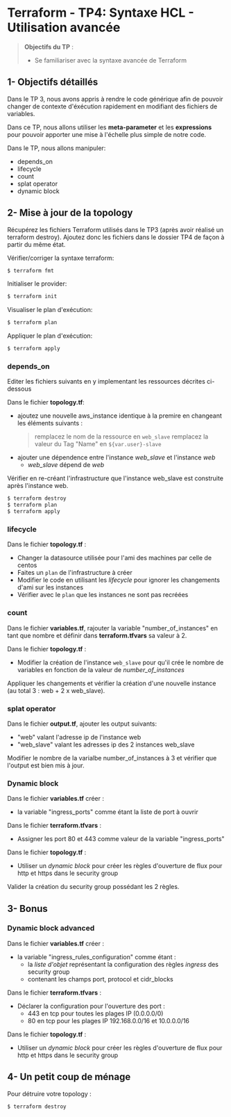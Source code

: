<!--- 
Ceci est la version en markdown !
Utilisez l'aperçu pour avoir une version plus lisible
-->
# Terraform - TP4: Syntaxe HCL - Utilisation avancée

> **Objectifs du TP** :
>- Se familiariser avec la syntaxe avancée de Terraform
>

## 1- Objectifs détaillés

Dans le TP 3, nous avons appris à rendre le code générique afin de pouvoir changer de contexte
d'éxécution rapidement en modifiant des fichiers de variables.

Dans ce TP, nous allons utiliser les **meta-parameter** et les **expressions** pour pouvoir apporter
une mise à l'échelle plus simple de notre code.

Dans le TP, nous allons manipuler:
* depends_on
* lifecycle
* count
* splat operator
* dynamic block

## 2- Mise à jour de la topology

Récupérez les fichiers Terraform utilisés dans le TP3 (après avoir réalisé un terraform destroy).
Ajoutez donc les fichiers dans le dossier TP4 de façon à partir du même état. 

Vérifier/corriger la syntaxe terraform:
```bash
$ terraform fmt
```

Initialiser le provider:
```bash
$ terraform init
```

Visualiser le plan d'exécution:
```bash
$ terraform plan
```

Appliquer le plan d'exécution:
```bash
$ terraform apply
```

### depends_on

Editer les fichiers suivants en y implementant les ressources décrites ci-dessous

Dans le fichier **topology.tf**:
 * ajoutez une nouvelle aws_instance identique à la premire en changeant les éléments suivants : 
   > remplacez le nom de la ressource en `web_slave`
   > remplacez la valeur du Tag "Name" en `${var.user}-slave`
 * ajouter une dépendence entre l'instance *web_slave* et l'instance *web*
   * *web_slave* dépend de *web*

Vérifier en re-créant l'infrastructure que l'instance web_slave est construite après l'instance web.
```bash
$ terraform destroy
$ terraform plan
$ terraform apply
```


### lifecycle

Dans le fichier **topology.tf** :
 * Changer la datasource utilisée pour l'ami des machines par celle de centos
 * Faites un `plan` de l'infrastructure à créer
 * Modifier le code en utilisant les *lifecycle* pour ignorer les changements d'ami sur les instances
 * Vérifier avec le `plan` que les instances ne sont pas recréées

### count

Dans le fichier **variables.tf**, rajouter la variable "number_of_instances" en tant que nombre et 
définir dans **terraform.tfvars** sa valeur à 2.

Dans le fichier **topology.tf** :
 * Modifier la création de l'instance `web_slave` pour qu'il crée le nombre de variables en fonction de la valeur de *number_of_instances* 

Appliquer les changements et vérifier la création d'une nouvelle instance (au total 3 : web + 2 x web_slave).

### splat operator

Dans le fichier **output.tf**, ajouter les output suivants:
 * "web" valant l'adresse ip de l'instance web
 * "web_slave" valant les adresses ip des 2 instances web_slave
 
Modifier le nombre de la varialbe number_of_instances à 3 et vérifier que l'output est bien mis à jour.

### Dynamic block

Dans le fichier **variables.tf** créer :
 * la variable "ingress_ports" comme étant la liste de port à ouvrir

Dans le fichier **terraform.tfvars** :
 * Assigner les port 80 et 443 comme valeur de la variable "ingress_ports"
 
Dans le fichier **topology.tf** :
 * Utiliser un *dynamic block* pour créer les règles d'ouverture de flux pour http et https dans le security group

Valider la création du security group possédant les 2 règles.

## 3- Bonus

### Dynamic block advanced

Dans le fichier **variables.tf** créer :
 * la variable "ingress_rules_configuration" comme étant :
    * la *liste d'objet* représentant la configuration des règles *ingress* des security group
    * contenant les champs port, protocol et cidr_blocks

Dans le fichier **terraform.tfvars** :
 * Déclarer la configuration pour l'ouverture des port :
   * 443 en tcp pour toutes les plages IP (0.0.0.0/0)
   * 80 en tcp pour les plages IP 192.168.0.0/16 et 10.0.0.0/16
 
Dans le fichier **topology.tf** :
 * Utiliser un *dynamic block* pour créer les règles d'ouverture de flux pour http et https dans le security group

## 4- Un petit coup de ménage

Pour détruire votre topology :
```bash
$ terraform destroy
```
